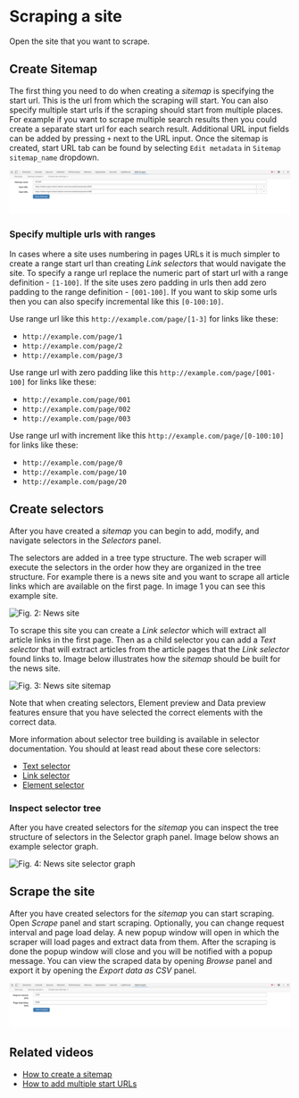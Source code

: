 # Scraping a site

Open the site that you want to scrape.

## Create Sitemap

The first thing you need to do when creating a *sitemap* is specifying the
start url. This is the url from which the scraping will start. You can also
specify multiple start urls if the scraping should start from multiple places.
For example if you want to scrape multiple search results then you could create
a separate start url for each search result. Additional URL input fields can be added 
by pressing `+` next to the URL input. Once the sitemap is created, start URL 
tab can be found by selecting `Edit metadata` in `Sitemap sitemap_name` 
dropdown.

![Fig. 1: Import start URLs][import-start-urls]

### Specify multiple urls with ranges

In cases where a site uses numbering in pages URLs it is much simpler to create
a range start url than creating *Link selectors* that would navigate the site.
To specify a range url replace the numeric part of start url with a range
definition - `[1-100]`. If the site uses zero padding in urls then add zero
padding to the range definition - `[001-100]`. If you want to skip some urls
then you can also specify incremental like this `[0-100:10]`.

Use range url like this `http://example.com/page/[1-3]` for links like these:

 * `http://example.com/page/1`
 * `http://example.com/page/2`
 * `http://example.com/page/3`

Use range url with zero padding like this `http://example.com/page/[001-100]`
for links like these:

 * `http://example.com/page/001`
 * `http://example.com/page/002`
 * `http://example.com/page/003`

Use range url with increment like this `http://example.com/page/[0-100:10]` for
links like these:

 * `http://example.com/page/0`
 * `http://example.com/page/10`
 * `http://example.com/page/20`

## Create selectors

After you have created a *sitemap* you can begin to add, modify, and navigate selectors in the 
*Selectors* panel.

The selectors are added in a tree type structure. The web scraper will
execute the selectors in the order how they are organized in the tree
structure. For example there is a news site and you want to scrape all article links
which are available on the first page. In image 1 you can see this
example site.

![Fig. 2: News site][image-news-site]

To scrape this site you can create a *Link selector* which will extract all
article links in the first page. Then as a child selector you can add a
*Text selector* that will extract articles from the article pages that the
*Link selector* found links to. Image below illustrates how the *sitemap*
should be built for the news site.

![Fig. 3: News site sitemap][image-news-site-sitemap]

Note that when creating selectors, Element preview and Data preview features
ensure that you have selected the correct elements with the correct data.

More information about selector tree building is available in selector
documentation. You should at least read about these core selectors:

 * [Text selector][text-selector]
 * [Link selector][link-selector]
 * [Element selector][element-selector]

### Inspect selector tree

After you have created selectors for the *sitemap* you can inspect the tree
structure of selectors in the Selector graph panel. Image below shows an
example selector graph.

![Fig. 4: News site selector graph][image-news-site-selector-graph]

## Scrape the site

After you have created selectors for the *sitemap* you can start scraping. Open
*Scrape* panel and start scraping. Optionally, you can change request interval 
and page load delay. A new popup window will open in which the scraper will 
load pages and extract data from them. After the scraping is done the popup 
window will close and you will be notified with a popup message. You can view 
the scraped data by opening *Browse* panel and export it by opening the *Export 
data as CSV* panel.

![Fig. 5: Start scraping][start-scraping]

## Related videos

* [How to create a sitemap]
* [How to add multiple start URLs]

[image-news-site]: images/scraping-a-site/news-site.png?raw=true
[image-news-site-sitemap]: images/scraping-a-site/news-site-sitemap.png?raw=true
[image-news-site-selector-graph]: images/scraping-a-site/news-site-selector-graph.png?raw=true
[text-selector]: Selectors/Text%20selector.md
[link-selector]: Selectors/Link%20selector.md
[element-selector]: Selectors/Element%20selector.md
[import-start-urls]: images/scraping-a-site/import-start-urls.png
[start-scraping]: images/scraping-a-site/start-scraping.png
[How to create a sitemap]: 
https://www.webscraper.io/how-to-video/create-a-sitemap
[How to add multiple start URLs]: 
https://www.webscraper.io/how-to-video/add-multiple-start-urls
